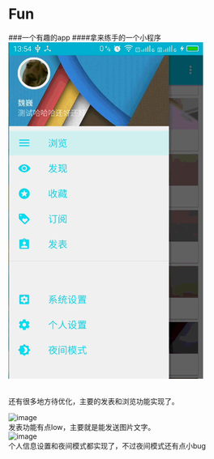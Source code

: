 # Fun
###一个有趣的app
####拿来练手的一个小程序
![image](https://github.com/carpediemvv/Fun/blob/master/gifDemo/zhuye.gif) 

<br>
还有很多地方待优化，主要的发表和浏览功能实现了。
<br>

![image](https://github.com/carpediemvv/Fun/blob/master/gifDemo/fabiao.gif) 
<br>
发表功能有点low，主要就是能发送图片文字。
<br>
![image](https://github.com/carpediemvv/Fun/blob/master/gifDemo/shezhi.gif) 
<br>
个人信息设置和夜间模式都实现了，不过夜间模式还有点小bug

